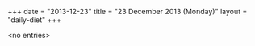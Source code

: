 +++
date = "2013-12-23"
title = "23 December 2013 (Monday)"
layout = "daily-diet"
+++


\<no entries\>
